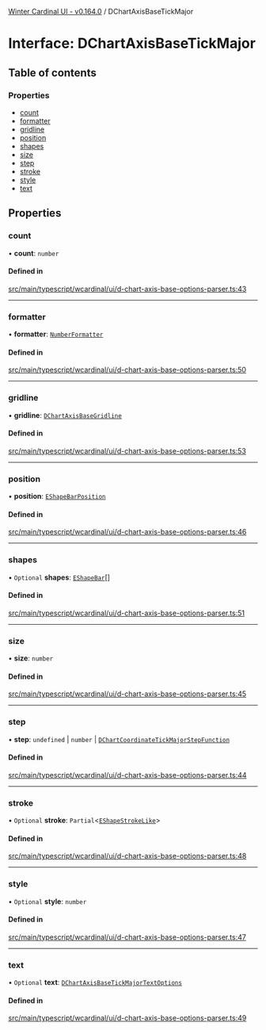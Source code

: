[Winter Cardinal UI - v0.164.0](../index.md) / DChartAxisBaseTickMajor

# Interface: DChartAxisBaseTickMajor

## Table of contents

### Properties

- [count](DChartAxisBaseTickMajor.md#count)
- [formatter](DChartAxisBaseTickMajor.md#formatter)
- [gridline](DChartAxisBaseTickMajor.md#gridline)
- [position](DChartAxisBaseTickMajor.md#position)
- [shapes](DChartAxisBaseTickMajor.md#shapes)
- [size](DChartAxisBaseTickMajor.md#size)
- [step](DChartAxisBaseTickMajor.md#step)
- [stroke](DChartAxisBaseTickMajor.md#stroke)
- [style](DChartAxisBaseTickMajor.md#style)
- [text](DChartAxisBaseTickMajor.md#text)

## Properties

### count

• **count**: `number`

#### Defined in

[src/main/typescript/wcardinal/ui/d-chart-axis-base-options-parser.ts:43](https://github.com/winter-cardinal/winter-cardinal-ui/blob/v0.164.0/src/main/typescript/wcardinal/ui/d-chart-axis-base-options-parser.ts#L43)

___

### formatter

• **formatter**: [`NumberFormatter`](NumberFormatter.md)

#### Defined in

[src/main/typescript/wcardinal/ui/d-chart-axis-base-options-parser.ts:50](https://github.com/winter-cardinal/winter-cardinal-ui/blob/v0.164.0/src/main/typescript/wcardinal/ui/d-chart-axis-base-options-parser.ts#L50)

___

### gridline

• **gridline**: [`DChartAxisBaseGridline`](DChartAxisBaseGridline.md)

#### Defined in

[src/main/typescript/wcardinal/ui/d-chart-axis-base-options-parser.ts:53](https://github.com/winter-cardinal/winter-cardinal-ui/blob/v0.164.0/src/main/typescript/wcardinal/ui/d-chart-axis-base-options-parser.ts#L53)

___

### position

• **position**: [`EShapeBarPosition`](../index.md#eshapebarposition)

#### Defined in

[src/main/typescript/wcardinal/ui/d-chart-axis-base-options-parser.ts:46](https://github.com/winter-cardinal/winter-cardinal-ui/blob/v0.164.0/src/main/typescript/wcardinal/ui/d-chart-axis-base-options-parser.ts#L46)

___

### shapes

• `Optional` **shapes**: [`EShapeBar`](../classes/EShapeBar.md)[]

#### Defined in

[src/main/typescript/wcardinal/ui/d-chart-axis-base-options-parser.ts:51](https://github.com/winter-cardinal/winter-cardinal-ui/blob/v0.164.0/src/main/typescript/wcardinal/ui/d-chart-axis-base-options-parser.ts#L51)

___

### size

• **size**: `number`

#### Defined in

[src/main/typescript/wcardinal/ui/d-chart-axis-base-options-parser.ts:45](https://github.com/winter-cardinal/winter-cardinal-ui/blob/v0.164.0/src/main/typescript/wcardinal/ui/d-chart-axis-base-options-parser.ts#L45)

___

### step

• **step**: `undefined` \| `number` \| [`DChartCoordinateTickMajorStepFunction`](../index.md#dchartcoordinatetickmajorstepfunction)

#### Defined in

[src/main/typescript/wcardinal/ui/d-chart-axis-base-options-parser.ts:44](https://github.com/winter-cardinal/winter-cardinal-ui/blob/v0.164.0/src/main/typescript/wcardinal/ui/d-chart-axis-base-options-parser.ts#L44)

___

### stroke

• `Optional` **stroke**: `Partial`<[`EShapeStrokeLike`](EShapeStrokeLike.md)\>

#### Defined in

[src/main/typescript/wcardinal/ui/d-chart-axis-base-options-parser.ts:48](https://github.com/winter-cardinal/winter-cardinal-ui/blob/v0.164.0/src/main/typescript/wcardinal/ui/d-chart-axis-base-options-parser.ts#L48)

___

### style

• `Optional` **style**: `number`

#### Defined in

[src/main/typescript/wcardinal/ui/d-chart-axis-base-options-parser.ts:47](https://github.com/winter-cardinal/winter-cardinal-ui/blob/v0.164.0/src/main/typescript/wcardinal/ui/d-chart-axis-base-options-parser.ts#L47)

___

### text

• `Optional` **text**: [`DChartAxisBaseTickMajorTextOptions`](DChartAxisBaseTickMajorTextOptions.md)

#### Defined in

[src/main/typescript/wcardinal/ui/d-chart-axis-base-options-parser.ts:49](https://github.com/winter-cardinal/winter-cardinal-ui/blob/v0.164.0/src/main/typescript/wcardinal/ui/d-chart-axis-base-options-parser.ts#L49)
